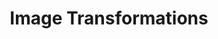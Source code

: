 ---
layout: submission
type: assignment
formsum: summative
sortorder: 3.9
appsused: psd
title: "Image Transformations"
level: cg4
brightspace: "https://brightspace.algonquincollege.com/d2l/lms/dropbox/user/folder_submit_files.d2l?db=384444&grpid=0&isprv=0&bp=0&ou=411216"
submission: "my-assignment-folder"
links:
video: 
downloads: "https://www.dropbox.com/s/sl41dvd5ob876iv/photoshop-transforms-summative.zip?dl=1"
description: "This summative assignment includes Photoshop skills you've used in the last few classes. Download the assignment files. Replicate the effects that are shown on the page." 
details: |
  
assignment: |
  ### Content-Aware Features

  #### Content-Aware Move

  On a duplicate layer, select the woman, then move her with the Content-Aware Move tool.

  <figure>
    <img class="size100 borderdarkgrey1" alt="content-aware-move" src="/images/photoshop-transforms-summative/content-aware-move.jpg">
  <figcaption>
    Move her up. Make sure you duplicate the layer!
  </figcaption>
  </figure>

  #### Content-Aware Scale

  Duplicate the layer with the grass. Use the Content-Aware Scale feature to squeeze the grass so it's narrower.The tool will do this so the grass still looks natural.

    <figure>
    <img class="size100 borderdarkgrey1" alt="content-aware-scale" src="/images/photoshop-transforms-summative/content-aware-scale.jpg">
  <figcaption>
    Squeeze the piece of grass.
  </figcaption>
  </figure>

  #### Content-Aware Crop

  After duplicating the layer, use the Crop tool with Content-Aware Crop turned on to stretch the photo.

  <figure>
    <img class="size100 borderdarkgrey1" alt="content-aware-crop" src="/images/photoshop-transforms-summative/content-aware-crop.jpg">
  <figcaption>
    Stretch the photo of the dock as shown.
  </figcaption>
  </figure>

  ### Colour Correction

  #### Set Black Point

  Set the black point using a Threshold adjustment layer. Then use a Levels adjustment layer.

  <figure>
    <img class="size100 borderdarkgrey1" alt="set-black-point" src="/images/photoshop-transforms-summative/set-black-point.jpg">
  <figcaption>
    Set the black point using a Threshold adjustment layer. Then use a Levels adjustment layer.
  </figcaption>
  </figure>

  #### Sharpening

  Sharpen the photo of the ram with the High Pass process.

  <figure>
    <img class="size100 borderdarkgrey1" alt="sharpen-with-high-pass" src="/images/photoshop-transforms-summative/sharpen-with-high-pass.jpg">
  <figcaption>
    Sharpen the photo of the ram with the High Pass process.
  </figcaption>
  </figure>

  ### Image Transformation

  #### Vanishing Point Tool

  Use Photoshop's Vanishing Point filter to map the illustration onto the wall as shown.

  <figure>
    <img class="size100 borderdarkgrey1" alt="vanishing-point" src="/images/photoshop-transforms-summative/vanishing-point.jpg">
  <figcaption>
    Add the illustration on the wall so it wraps around the corner.
  </figcaption>
  </figure>

  ### Blurring

  Under <span class="command">Filter > Blur Gallery</span> use Field Blur to create visual interest by blurring the photo at strategic locations. Make sure to convert the layer to a Smart Object first.

  <figure>
    <img class="size100 borderdarkgrey1" alt="field-blur" src="/images/photoshop-transforms-summative/field-blur.jpg">
  <figcaption>
    Use the Field Blur filter to create interesting blurs.
  </figcaption>
  </figure>


---